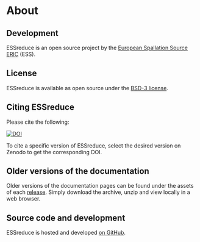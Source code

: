# About

## Development

ESSreduce is an open source project by the [European Spallation Source ERIC](https://ess.eu/) (ESS).

## License

ESSreduce is available as open source under the [BSD-3 license](https://opensource.org/license/BSD-3-Clause).

## Citing ESSreduce

Please cite the following:

[![DOI](https://zenodo.org/badge/DOI/10.5281/zenodo.14523972.svg)](https://doi.org/10.5281/zenodo.14523972)

To cite a specific version of ESSreduce, select the desired version on Zenodo to get the corresponding DOI.

## Older versions of the documentation

Older versions of the documentation pages can be found under the assets of each [release](https://github.com/scipp/essreduce/releases).
Simply download the archive, unzip and view locally in a web browser.

## Source code and development

ESSreduce is hosted and developed [on GitHub](https://github.com/scipp/essreduce).
